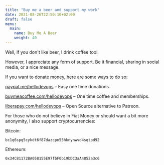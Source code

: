 ```yaml
---
title: "Buy me a beer and support my work"
date: 2021-08-26T22:50:10+02:00
draft: false
menu:
  main:
    name: Buy Me A Beer
    weight: 40
---
```


Well, if you don't like beer, I drink coffee too!

However, I appreciate any form of support. Be it financial, sharing in social media, or a nice message.

If you want to donate money, here are some ways to do so:

[paypal.me/hellodevops](https://paypal.me/hellodevops) – Easy one time donations.

<!-- stripe -->

[buymeacoffee.com/hellodevops](https://www.buymeacoffee.com/hellodevops) – One time coffee and memberships.

[liberapay.com/hellodevops](https://liberapay.com/hellodevops/) – Open Source alternative to Patreon.

For those who do not believe in Fiat Money or should want a bit more anonymity, I also support cryptocurrencies:

Bitcoin:

```plain
bc1q6spq5cykdt6f87dazcpn55hknynwvd4sqtpd92
```

Ethereum:

```plain
0x34C81172BA058155E97fbF0b19bDC3aA4852a3c6
```
